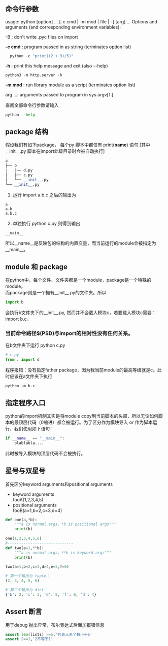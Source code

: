## 命令行参数
usage: python [option] ... [-c cmd | -m mod | file | -] [arg] ...
Options and arguments (and corresponding environment variables):  
   
-B     : don't write .pyc files on import

**-c cmd** : program passed in as string (terminates option list)  
```python 
  python -c "print((2 + 3)/5)" 
```

**-h**     : print this help message and exit (also --help) 
```python
python3 -m http.server -h
```

**-m mod** : run library module as a script (terminates option list)  

arg ...: arguments passed to program in sys.argv[1:]  

查阅全部命令行参数请输入
```python
python --help
```

## package 结构
假设我们有如下package， 每个py 脚本中都仅有 print(__name__) 语句  [其中__init__.py 脚本在import此级目录时会被自动执行]
```python
a
├── b
|   |—— d.py
│   ├── c.py
│   └── __init__.py
└── __init__.py
```
1. 运行 import a.b.c 之后的输出为

```
a
a.b
a.b.c
```
2. 单独执行 python c.py 则得到输出
```
__main__
```

所以__name__是反映包的结构的内置变量，而当前运行的module会被指定为__main__。

## module 和 package
在python中，每个文件、文件夹都是一个module，package是一个特殊的module。  
而package则是一个拥有__init__.py的文件夹。所以
```python
import b
```
会执行b文件夹下的__init__.py, 然而并不会载入模块c，若要载入模块c需要：import b.c。

### 当前命令路径$(PSD)与import的相对性没有任何关系。
在b文件夹下运行 python c.py
```python
# c.py
from . import d
```
程序报错：没有指定father package，因为我当前module的最高等级就是c。此时应该在a文件夹下执行 
```
python -m b.c
```

## 指定程序入口
python的import机制其实是将module copy到当前脚本的头部，所以无论如何脚本的最顶层代码（0缩进）都会被运行。为了区分作为模块导入 or 作为脚本运行，我们使用如下语句：
```python
if __name__ == "__main__":
    blablabla....
```
此时被导入模块的顶层代码不会被执行。

## 星号与双星号
首先区分keyword arguments和positional arguments

- keyword arguments  
  fooA(1,2,3,4,5)
- positional arguments  
  fooB(a=1,b=2,c=3,d=4)

```python
def one(a,*b):
    """a is normal args，*b is positional args"""
    print(b)
    
one(1,2,3,4,5,6)
#-----------------------------
def two(a=1,**b):
    """a is normal args，**b is keyword args"""
    print(b)
    
two(a=1,b=2,c=3,d=4,e=5,f=6)

# 第一个输出为 tuple：
(2, 3, 4, 5, 6)

# 第二个输出为 dict：
{'b': 2, 'c': 3, 'e': 5, 'f': 6, 'd': 4}
```

## Assert 断言
用于debug 抛出异常，布尔表达式后面加报错信息
```python
assert len(lists) >=5,'列表元素个数小于5'
assert 2==1,'2不等于1'
```

